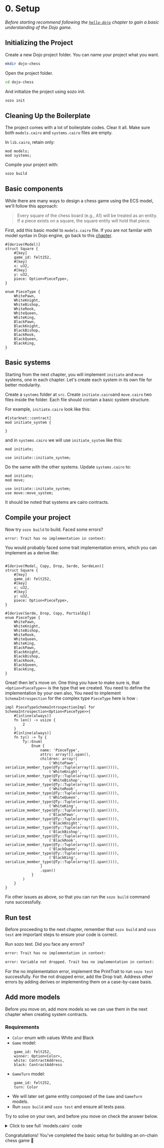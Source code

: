 # 0. Setup

_Before starting recommend following the [`hello-dojo`](../../cairo/hello-dojo.md) chapter to gain a basic understanding of the Dojo game._

## Initializing the Project

Create a new Dojo project folder. You can name your project what you want.

```sh
mkdir dojo-chess
```

Open the project folder.

```sh
cd dojo-chess
```

And initialize the project using sozo init.

```sh
sozo init
```

## Cleaning Up the Boilerplate

The project comes with a lot of boilerplate codes. Clear it all. Make sure both `models.cairo` and `systems.cairo` files are empty.

In `lib.cairo`, retain only:

```rust,ignore
mod models;
mod systems;
```

Compile your project with:

```sh
sozo build
```

## Basic components

While there are many ways to design a chess game using the ECS model, we'll follow this approach:

> Every square of the chess board (e.g., A1) will be treated as an entity. If a piece exists on a square, the square entity will hold that piece.

First, add this basic model to `models.cairo` file. If you are not familar with model syntax in Dojo engine, go back to this [chapter](../../cairo/models.md).

```rust,ignore
#[derive(Model)]
struct Square {
    #[key]
    game_id: felt252,
    #[key]
    x: u32,
    #[key]
    y: u32,
    piece: Option<PieceType>,
}

enum PieceType {
    WhitePawn,
    WhiteKnight,
    WhiteBishop,
    WhiteRook,
    WhiteQueen,
    WhiteKing,
    BlackPawn,
    BlackKnight,
    BlackBishop,
    BlackRook,
    BlackQueen,
    BlackKing,
}
```

## Basic systems

Starting from the next chapter, you will implement `initiate` and `move` systems, one in each chapter. Let's create each system in its own file for better modularity.

Create a `systems` folder at `src`. Create `initiate.cairo`and `move.cairo` two files inside the folder. Each file should contain a basic system structure.

For example, `initiate.cairo` look like this:

```rust,ignore
#[starknet::contract]
mod initiate_system {

}
```

and in `systems.cairo` we will use `initiate_system` like this:

```rust,ignore
mod initiate;

use initiate::initiate_system;
```

Do the same with the other systems. Update `systems.cairo` to:

```rust,ignore
mod initiate;
mod move;

use initiate::initiate_system;
use move::move_system;
```
It should be noted that systems are cairo contracts.

## Compile your project

Now try `sozo build` to build. Faced some errors?

```sh
error: Trait has no implementation in context:
```

You would probably faced some trait implementation errors, which you can implement as a derive like:

```rust,ignore

#[derive(Model, Copy, Drop, Serde, SerdeLen)]
struct Square {
    #[key]
    game_id: felt252,
    #[key]
    x: u32,
    #[key]
    y: u32,
    piece: Option<PieceType>,
}

#[derive(Serde, Drop, Copy, PartialEq)]
enum PieceType {
    WhitePawn,
    WhiteKnight,
    WhiteBishop,
    WhiteRook,
    WhiteQueen,
    WhiteKing,
    BlackPawn,
    BlackKnight,
    BlackBishop,
    BlackRook,
    BlackQueen,
    BlackKing,
}
```

Great! then let's move on. One thing you have to make sure is, that `<Option<PieceType>>` is the type that we created. You need to define the implementation by your own also, You need to implement `SchemaIntrospection` for the complex type `PieceType` here is how : 

```rust,ignore
impl PieceTypeSchemaIntrospectionImpl for SchemaIntrospection<Option<PieceType>>{
    #[inline(always)]
    fn len() -> usize {
        2
    }
    #[inline(always)]
    fn ty() -> Ty {
        Ty::Enum(
            Enum {
                name: 'PieceType',
                attrs: array![].span(),
                children: array![
                    ('WhitePawn', serialize_member_type(@Ty::Tuple(array![].span()))),
                    ('WhiteKnight', serialize_member_type(@Ty::Tuple(array![].span()))),
                    ('WhiteBishop', serialize_member_type(@Ty::Tuple(array![].span()))),
                    ('WhiteRook', serialize_member_type(@Ty::Tuple(array![].span()))),
                    ('WhiteQueen', serialize_member_type(@Ty::Tuple(array![].span()))),
                    ('WhiteKing', serialize_member_type(@Ty::Tuple(array![].span()))),
                    ('BlackPawn', serialize_member_type(@Ty::Tuple(array![].span()))),
                    ('BlackKnight', serialize_member_type(@Ty::Tuple(array![].span()))),
                    ('BlackBishop', serialize_member_type(@Ty::Tuple(array![].span()))),
                    ('BlackRook', serialize_member_type(@Ty::Tuple(array![].span()))),
                    ('BlackQueen', serialize_member_type(@Ty::Tuple(array![].span()))),
                    ('BlackKing', serialize_member_type(@Ty::Tuple(array![].span()))),
                ]
                .span()
            }
        )
    }
}
```

Fix other issues as above, so that you can run the `sozo build` command runs successfully.

## Run test

Before proceeding to the next chapter, remember that `sozo build` and `sozo test` are important steps to ensure your code is correct.

Run sozo test. Did you face any errors?

```sh
error: Trait has no implementation in context:
```

```sh
error: Variable not dropped. Trait has no implementation in context:
```

For the no implementation error, implement the PrintTrait to run `sozo test` successfully. For the not dropped error, add the Drop trait. Address other errors by adding derives or implementing them on a case-by-case basis.

## Add more models

Before you move on, add more models so we can use them in the next chapter when creating system contracts.

### Requirements

- `Color` enum with values White and Black
- `Game` model:

```rust,ignore
    game_id: felt252,
    winner: Option<Color>,
    white: ContractAddress,
    black: ContractAddress
```

- `GameTurn` model:

```rust,ignore
    game_id: felt252,
    turn: Color
```

- We will later set game entity composed of the `Game` and `GameTurn` models.
- Run `sozo build` and `sozo test` and ensure all tests pass.

Try to solve on your own, and before you move on check the answer below.

<details>
<summary>Click to see full `models.cairo` code</summary>

```rust,ignore
use debug::PrintTrait;
use starknet::ContractAddress;

#[derive(Model, Copy, Drop, Serde, SerdeLen)]
struct Square {
    #[key]
    game_id: felt252,
    #[key]
    x: u32,
    #[key]
    y: u32,
    piece: Option<PieceType>,
}

#[derive(Serde, Drop, Copy, PartialEq)]
enum PieceType {
    WhitePawn,
    WhiteKnight,
    WhiteBishop,
    WhiteRook,
    WhiteQueen,
    WhiteKing,
    BlackPawn,
    BlackKnight,
    BlackBishop,
    BlackRook,
    BlackQueen,
    BlackKing,
}

#[derive(Serde, Drop, Copy, PartialEq)]
enum Color {
    White,
    Black,
}


impl PieceTypeSchemaIntrospectionImpl for SchemaIntrospection<Option<PieceType>> {
    #[inline(always)]
    fn len() -> usize {
        2
    }
    #[inline(always)]
    fn ty() -> Ty {
        Ty::Enum(
            Enum {
                name: 'PieceType',
                attrs: array![].span(),
                children: array![
                    ('WhitePawn', serialize_member_type(@Ty::Tuple(array![].span()))),
                    ('WhiteKnight', serialize_member_type(@Ty::Tuple(array![].span()))),
                    ('WhiteBishop', serialize_member_type(@Ty::Tuple(array![].span()))),
                    ('WhiteRook', serialize_member_type(@Ty::Tuple(array![].span()))),
                    ('WhiteQueen', serialize_member_type(@Ty::Tuple(array![].span()))),
                    ('WhiteKing', serialize_member_type(@Ty::Tuple(array![].span()))),
                    ('BlackPawn', serialize_member_type(@Ty::Tuple(array![].span()))),
                    ('BlackKnight', serialize_member_type(@Ty::Tuple(array![].span()))),
                    ('BlackBishop', serialize_member_type(@Ty::Tuple(array![].span()))),
                    ('BlackRook', serialize_member_type(@Ty::Tuple(array![].span()))),
                    ('BlackQueen', serialize_member_type(@Ty::Tuple(array![].span()))),
                    ('BlackKing', serialize_member_type(@Ty::Tuple(array![].span()))),
                ]
                .span()
            }
        )
    }
}

impl ColorPrintTrait of PrintTrait<Color> {
    #[inline(always)]
    fn print(self: Color) {
        match self {
            Color::White(_) => {
                'White'.print();
            },
            Color::Black(_) => {
                'Black'.print();
            },
        }
    }
}

impl ColorOptionPrintTrait of PrintTrait<Option<Color>> {
    #[inline(always)]
    fn print(self: Option<Color>) {
        match self {
            Option::Some(color) => {
                color.print();
            },
            Option::None(_) => {
                'None'.print();
            }
        }
    }
}


impl BoardPrintTrait of PrintTrait<(u32, u32)> {
    #[inline(always)]
    fn print(self: (u32, u32)) {
        let (x, y): (u32, u32) = self;
        x.print();
        y.print();
    }
}


impl PieceTypeOptionPrintTrait of PrintTrait<Option<PieceType>> {
    #[inline(always)]
    fn print(self: Option<PieceType>) {
        match self {
            Option::Some(piece_type) => {
                piece_type.print();
            },
            Option::None(_) => {
                'None'.print();
            }
        }
    }
}


impl PieceTypePrintTrait of PrintTrait<PieceType> {
    #[inline(always)]
    fn print(self: PieceType) {
        match self {
            PieceType::WhitePawn(_) => {
                'WhitePawn'.print();
            },
            PieceType::WhiteKnight(_) => {
                'WhiteKnight'.print();
            },
            PieceType::WhiteBishop(_) => {
                'WhiteBishop'.print();
            },
            PieceType::WhiteRook(_) => {
                'WhiteRook'.print();
            },
            PieceType::WhiteQueen(_) => {
                'WhiteQueen'.print();
            },
            PieceType::WhiteKing(_) => {
                'WhiteKing'.print();
            },
            PieceType::BlackPawn(_) => {
                'BlackPawn'.print();
            },
            PieceType::BlackKnight(_) => {
                'BlackKnight'.print();
            },
            PieceType::BlackBishop(_) => {
                'BlackBishop'.print();
            },
            PieceType::BlackRook(_) => {
                'BlackRook'.print();
            },
            PieceType::BlackQueen(_) => {
                'BlackQueen'.print();
            },
            PieceType::BlackKing(_) => {
                'BlackKing'.print();
            },
        }
    }
}

impl ColorSchemaIntrospectionImpl for SchemaIntrospection<Color> {
    #[inline(always)]
    fn len() -> usize {
        1
    }
}

#[derive(model, Copy, Drop, Serde, SerdeLen)]
struct Game {
    /// game id, computed as follows pedersen_hash(player1_address, player2_address)
    #[key]
    game_id: felt252,
    winner: Option<Color>,
    white: ContractAddress,
    black: ContractAddress
}


#[derive(model, Copy, Drop, Serde, SerdeLen)]
struct GameTurn {
    #[key]
    game_id: felt252,
    turn: Color,
}

impl ColorOptionSchemaIntrospectionImpl for SchemaIntrospection<Option<Color>> {
    #[inline(always)]
    fn len() -> usize {
        1
    }
}

```

</details>

Congratulations! You've completed the basic setup for building an on-chain chess game 🎉

